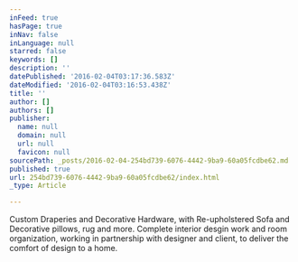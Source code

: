```yaml
---
inFeed: true
hasPage: true
inNav: false
inLanguage: null
starred: false
keywords: []
description: ''
datePublished: '2016-02-04T03:17:36.583Z'
dateModified: '2016-02-04T03:16:53.438Z'
title: ''
author: []
authors: []
publisher:
  name: null
  domain: null
  url: null
  favicon: null
sourcePath: _posts/2016-02-04-254bd739-6076-4442-9ba9-60a05fcdbe62.md
published: true
url: 254bd739-6076-4442-9ba9-60a05fcdbe62/index.html
_type: Article

---
```

Custom Draperies and Decorative Hardware, with Re-upholstered Sofa and Decorative pillows, rug and more. Complete interior desgin work and room organization, working in partnership with designer and client, to deliver the comfort of design to a home.
